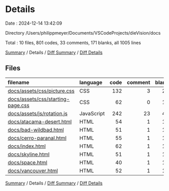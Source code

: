 # Details

Date : 2024-12-14 13:42:09

Directory /Users/philippmeyer/Documents/VSCodeProjects/dieVision/docs

Total : 10 files,  801 codes, 33 comments, 171 blanks, all 1005 lines

[Summary](results.md) / Details / [Diff Summary](diff.md) / [Diff Details](diff-details.md)

## Files
| filename | language | code | comment | blank | total |
| :--- | :--- | ---: | ---: | ---: | ---: |
| [docs/assets/css/picture.css](/docs/assets/css/picture.css) | CSS | 132 | 3 | 28 | 163 |
| [docs/assets/css/starting-page.css](/docs/assets/css/starting-page.css) | CSS | 62 | 0 | 10 | 72 |
| [docs/assets/js/rotation.js](/docs/assets/js/rotation.js) | JavaScript | 242 | 23 | 48 | 313 |
| [docs/atacama-desert.html](/docs/atacama-desert.html) | HTML | 54 | 1 | 12 | 67 |
| [docs/bad-wildbad.html](/docs/bad-wildbad.html) | HTML | 51 | 1 | 12 | 64 |
| [docs/cerro-paranal.html](/docs/cerro-paranal.html) | HTML | 55 | 1 | 13 | 69 |
| [docs/index.html](/docs/index.html) | HTML | 62 | 1 | 12 | 75 |
| [docs/skyline.html](/docs/skyline.html) | HTML | 51 | 1 | 13 | 65 |
| [docs/space.html](/docs/space.html) | HTML | 40 | 1 | 11 | 52 |
| [docs/vancouver.html](/docs/vancouver.html) | HTML | 52 | 1 | 12 | 65 |

[Summary](results.md) / Details / [Diff Summary](diff.md) / [Diff Details](diff-details.md)